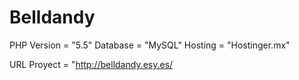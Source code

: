 # Belldandy

PHP Version = "5.5"
Database = "MySQL"
Hosting = "Hostinger.mx"

URL Proyect = "http://belldandy.esy.es/
